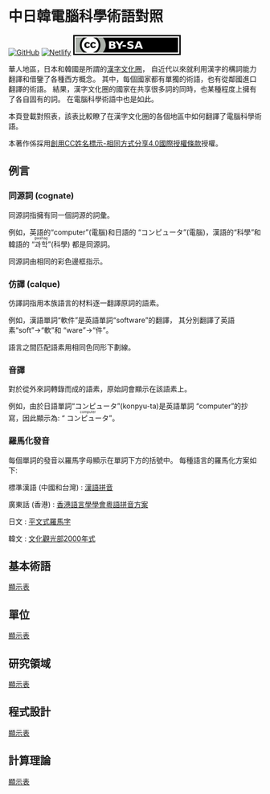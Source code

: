 中日韓電腦科學術語對照
======================

[![GitHub](https://img.shields.io/github/stars/dahlia/cjk-compsci-terms?style=social)][GitHub]
[![Netlify](https://api.netlify.com/api/v1/badges/2ae1a16c-e345-4863-90c0-080e520855a5/deploy-status)][Netlify]
[![創用CC授權條款](cc-by-sa.svg)][CC BY-SA 4.0]

華人地區，日本和韓國是所謂的[漢字文化圈]，
自近代以來就利用漢字的構詞能力翻譯和借鑒了各種西方概念。
其中，每個國家都有單獨的術語，也有從鄰國進口翻譯的術語。
結果，漢字文化圈的國家在共享很多詞的同時，也某種程度上擁有了各自固有的詞。
在電腦科學術語中也是如此。

本頁登載對照表，該表比較瞭了在漢字文化圈的各個地區中如何翻譯了電腦科學術語。

本著作係採用[創用CC姓名標示-相同方式分享4.0國際授權條款][CC BY-SA 4.0]授權。

[漢字文化圈]: https://zh.wikipedia.org/wiki/%E6%BC%A2%E5%AD%97%E6%96%87%E5%8C%96%E5%9C%88
[GitHub]: https://github.com/dahlia/cjk-compsci-terms
[Netlify]: https://app.netlify.com/sites/cjk-compsci-terms/deploys
[CC BY-SA 4.0]: https://creativecommons.org/licenses/by-sa/4.0/


<!-- TOC: 目錄 -->


例言
----

### 同源詞 <span lang="en">(cognate)</span>

同源詞指擁有同一個詞源的詞彙。

例如，英語的<q lang="en">computer</q>(電腦)和日語的
<q lang="ja">コンピュータ</q>(電腦)，漢語的<q>科學</q>和韓語的
<q lang="ko"><ruby>과<rt>gwa</rt>학<rt>hag</rt></ruby></q>(科學)
都是同源詞。

同源詞由相同的彩色邊框指示。

### 仿譯 <span lang="fr">(calque)</span>

仿譯詞指用本族語言的材料逐一翻譯原詞的語素。

例如，漢語單詞<q>軟件</q>是英語單詞<q lang="en">software</q>的翻譯，
其分別翻譯了英語素<q lang="en">soft</q>→<q>軟</q>和
<q lang="en">ware</q>→<q>件</q>。

語言之間匹配語素用相同色同形下劃線。

### 音譯

對於從外來詞轉錄而成的語素，原始詞會顯示在該語素上。

例如，由於日語單詞<q lang="ja">コンピュータ</q>(konpyu-ta)是英語單詞
<q lang="en">computer</q>的抄寫，因此顯示為: <q lang="ja">
<ruby>コンピュータ<rt lang="en">computer</rt></ruby></q>。

### 羅馬化發音

每個單詞的發音以羅馬字母顯示在單詞下方的括號中。 每種語言的羅馬化方案如下:

標準漢語 (中國和台灣)
:   [漢語拼音]

廣東話 (香港)
:   [香港語言學學會粵語拼音方案][粵拼]

日文
:   [平文式羅馬字]

韓文
:   [文化觀光部2000年式]

[漢語拼音]: https://zh.wikipedia.org/wiki/%E6%B1%89%E8%AF%AD%E6%8B%BC%E9%9F%B3
[粵拼]: https://zh.wikipedia.org/wiki/%E9%A6%99%E6%B8%AF%E8%AA%9E%E8%A8%80%E5%AD%B8%E5%AD%B8%E6%9C%83%E7%B2%B5%E8%AA%9E%E6%8B%BC%E9%9F%B3%E6%96%B9%E6%A1%88
[平文式羅馬字]: https://zh.wikipedia.org/wiki/%E5%B9%B3%E6%96%87%E5%BC%8F%E7%BD%97%E9%A9%AC%E5%AD%97
[文化觀光部2000年式]: https://zh.wikipedia.org/wiki/%E6%96%87%E5%8C%96%E8%A7%82%E5%85%89%E9%83%A82000%E5%B9%B4%E5%BC%8F


基本術語
--------

[顯示表](tables/basic.yaml)


單位
----

[顯示表](tables/units.yaml)


研究領域
--------

[顯示表](tables/studies.yaml)


程式設計
--------

[顯示表](tables/programming.yaml)


計算理論
--------

[顯示表](tables/theory-comp.yaml)
